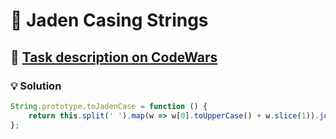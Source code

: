 # 📝 Jaden Casing Strings

## 🔗 [Task description on CodeWars](https://www.codewars.com/kata/5390bac347d09b7da40006f6)

### 💡 Solution

```javascript
String.prototype.toJadenCase = function () {
    return this.split(' ').map(w => w[0].toUpperCase() + w.slice(1)).join(' ');
};
```
